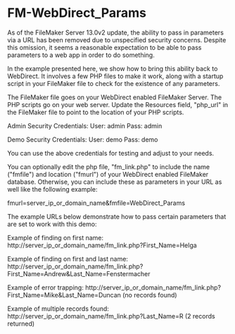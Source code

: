 FM-WebDirect_Params
===========
As of the FileMaker Server 13.0v2 update, the ability to pass in parameters via a URL has been removed due to unspecified security concerns. Despite this omission, it seems a reasonable expectation to be able to pass parameters to a web app in order to do something.

In the example presented here, we show how to bring this ability back to WebDirect. It involves a few PHP files to make it work, along with a startup script in your FileMaker file to check for the existence of any parameters.

The FileMaker file goes on your WebDirect enabled FileMaker Server. The PHP scripts go on your web server. Update the Resources field, "php_url" in the FileMaker file to point to the location of your PHP scripts.

Admin Security Credentials:
User: admin
Pass: admin

Demo Security Credentials:
User: demo
Pass: demo

You can use the above credentials for testing and adjust to your needs.

You can optionally edit the php file, "fm_link.php" to include the name ("fmfile") and location ("fmurl") of your WebDirect enabled FileMaker database. Otherwise, you can include these as parameters in your URL as well like the following example:

fmurl=server_ip_or_domain_name&fmfile=WebDirect_Params

The example URLs below demonstrate how to pass certain parameters that are set to work with this demo:

Example of finding on first name:
http://server_ip_or_domain_name/fm_link.php?First_Name=Helga

Example of finding on first and last name:
http://server_ip_or_domain_name/fm_link.php?First_Name=Andrew&Last_Name=Fenstermacher

Example of error trapping:
http://server_ip_or_domain_name/fm_link.php?First_Name=Mike&Last_Name=Duncan
(no records found)

Example of multiple records found:
http://server_ip_or_domain_name/fm_link.php?Last_Name=R
(2 records returned)


